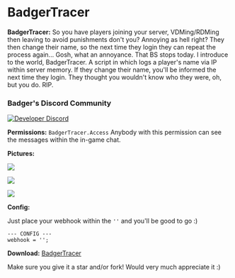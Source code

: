 # BadgerTracer

**BadgerTracer:** So you have players joining your server, VDMing/RDMing then leaving to avoid punishments don't you? Annoying as hell right? They then change their name, so the next time they login they can repeat the process again... Gosh, what an annoyance. That BS stops today. I introduce to the world, BadgerTracer. A script in which logs a player's name via IP within server memory. If they change their name, you'll be informed the next time they login. They thought you wouldn't know who they were, oh, but you do. RIP.

### Badger's Discord Community

[![Developer Discord](https://discordapp.com/api/guilds/597445834153525298/widget.png?style=banner4)](https://discord.com/invite/WjB5VFz)

**Permissions:** `BadgerTracer.Access` Anybody with this permission can see the messages within the in-game chat.

**Pictures:** 

![](https://i.gyazo.com/1f5805926e014bb8b2f2a732de87865d.png)

![](https://i.gyazo.com/7caf45daecadd20af377ff02615855d3.png)

![](https://i.gyazo.com/70a250ff6a80b58bbc539f8efe944e45.png)

**Config:** 

Just place your webhook within the `''` and you'll be good to go :\)

```text
--- CONFIG ---
webhook = '';
```

**Download:** [BadgerTracer](https://github.com/TheWolfBadger/BadgerTracer) 

Make sure you give it a star and/or fork! Would very much appreciate it :\)

